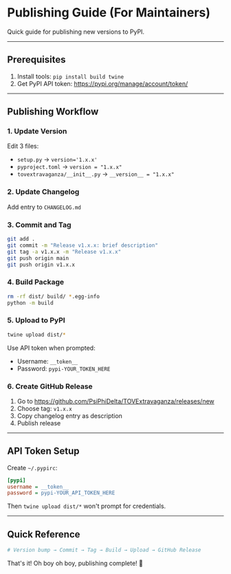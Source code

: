 # Publishing Guide (For Maintainers)

Quick guide for publishing new versions to PyPI.

---

## Prerequisites

1. Install tools: `pip install build twine`
2. Get PyPI API token: https://pypi.org/manage/account/token/

---

## Publishing Workflow

### 1. Update Version

Edit 3 files:
- `setup.py` → `version='1.x.x'`
- `pyproject.toml` → `version = "1.x.x"`
- `tovextravaganza/__init__.py` → `__version__ = "1.x.x"`

### 2. Update Changelog

Add entry to `CHANGELOG.md`

### 3. Commit and Tag

```bash
git add .
git commit -m "Release v1.x.x: brief description"
git tag -a v1.x.x -m "Release v1.x.x"
git push origin main
git push origin v1.x.x
```

### 4. Build Package

```bash
rm -rf dist/ build/ *.egg-info
python -m build
```

### 5. Upload to PyPI

```bash
twine upload dist/*
```

Use API token when prompted:
- Username: `__token__`
- Password: `pypi-YOUR_TOKEN_HERE`

### 6. Create GitHub Release

1. Go to https://github.com/PsiPhiDelta/TOVExtravaganza/releases/new
2. Choose tag: `v1.x.x`
3. Copy changelog entry as description
4. Publish release

---

## API Token Setup

Create `~/.pypirc`:

```ini
[pypi]
username = __token__
password = pypi-YOUR_API_TOKEN_HERE
```

Then `twine upload dist/*` won't prompt for credentials.

---

## Quick Reference

```bash
# Version bump → Commit → Tag → Build → Upload → GitHub Release
```

That's it! Oh boy oh boy, publishing complete! 🚀

